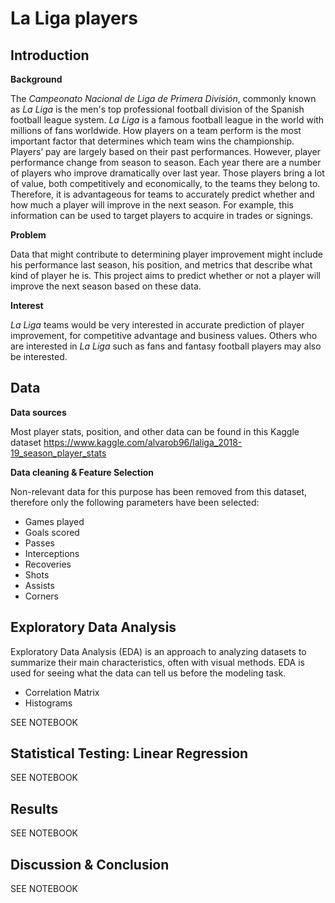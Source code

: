 # La Liga players

## Introduction

__Background__

The _Campeonato Nacional de Liga de Primera División_, commonly known as _La Liga_ is the men's top professional football division of the Spanish football league system. _La Liga_ is a famous football league in the world with millions of fans worldwide. How players on a team perform is the most important factor that determines which team wins the championship. Players’ pay are largely based on their past performances. However, player performance change from season to season. Each year there are a number of players who improve dramatically over last year. Those players bring a lot of value, both competitively and economically, to the teams they belong to. Therefore, it is advantageous for teams to accurately predict whether and how much a player will improve in the next season. For example, this information can be used to target players to acquire in trades or signings.

__Problem__

Data that might contribute to determining player improvement might include his performance last season, his position, and metrics that describe what kind of player he is. This project aims to predict whether or not a player will improve the next season based on these data.

__Interest__

_La Liga_ teams would be very interested in accurate prediction of player improvement, for competitive advantage and business values. Others who are interested in _La Liga_ such as fans and fantasy football players may also be interested.

## Data 

__Data sources__

Most player stats, position, and other data can be found in this Kaggle dataset https://www.kaggle.com/alvarob96/laliga_2018-19_season_player_stats

__Data cleaning & Feature Selection__

Non-relevant data for this purpose has been removed from this dataset, therefore only the following parameters have been selected:

* Games played
* Goals scored
* Passes
* Interceptions
* Recoveries
* Shots
* Assists
* Corners

## Exploratory Data Analysis

Exploratory Data Analysis (EDA) is an approach to analyzing datasets to summarize their main characteristics, often with visual methods. EDA is used for seeing what the data can tell us before the modeling task.

* Correlation Matrix
* Histograms

SEE NOTEBOOK

## Statistical Testing: Linear Regression

SEE NOTEBOOK

## Results

SEE NOTEBOOK

## Discussion & Conclusion

SEE NOTEBOOK

